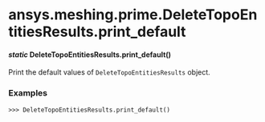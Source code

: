 # ansys.meshing.prime.DeleteTopoEntitiesResults.print_default



#### *static* DeleteTopoEntitiesResults.print_default()

Print the default values of `DeleteTopoEntitiesResults` object.

### Examples

```pycon
>>> DeleteTopoEntitiesResults.print_default()
```

<!-- !! processed by numpydoc !! -->
